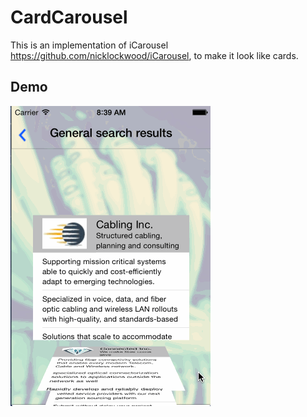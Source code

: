 CardCarousel
============

This is an implementation of iCarousel https://github.com/nicklockwood/iCarousel, to make it look like cards.

## Demo

![CardCarousel Demo](https://github.com/iyepes/CardCarousel/blob/master/Search%20results%20general%20animated.gif)

